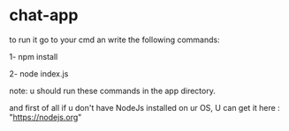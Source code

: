 # chat-app
to run it go to your cmd an write the following commands:

1-  npm install

2-  node index.js

note:
u should run these commands in the app directory.

and first of all if u don't have NodeJs installed on ur OS, U can get it here : "https://nodejs.org"
